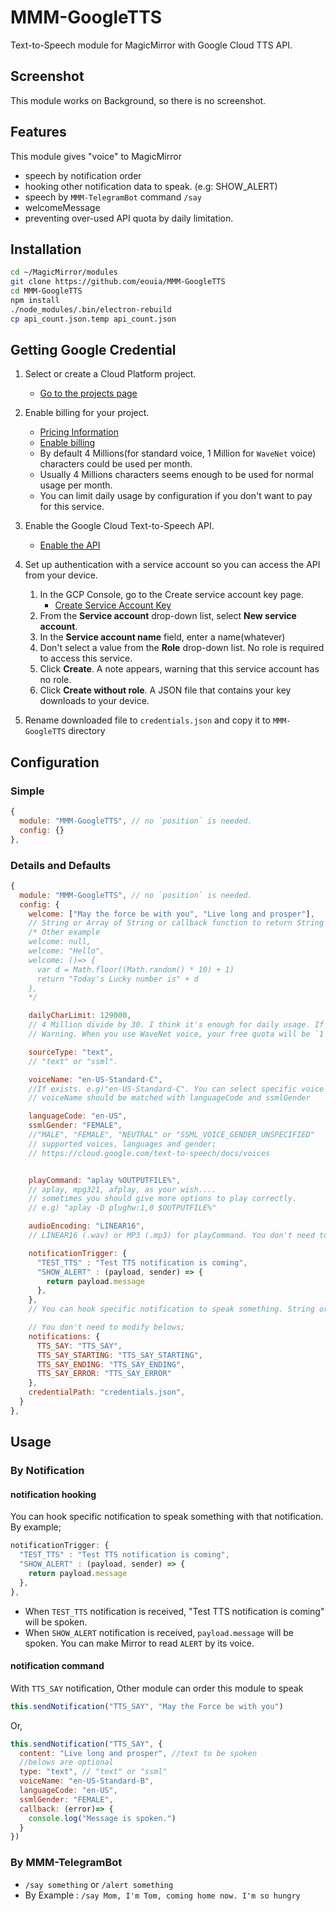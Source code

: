 # MMM-GoogleTTS
Text-to-Speech module for MagicMirror with Google Cloud TTS API.

## Screenshot
This module works on Background, so there is no screenshot.

## Features
This module gives "voice" to MagicMirror
- speech by notification order
- hooking other notification data to speak. (e.g: SHOW_ALERT)
- speech by `MMM-TelegramBot` command `/say`
- welcomeMessage
- preventing over-used API quota by daily limitation.


## Installation
```sh
cd ~/MagicMirror/modules
git clone https://github.com/eouia/MMM-GoogleTTS
cd MMM-GoogleTTS
npm install
./node_modules/.bin/electron-rebuild
cp api_count.json.temp api_count.json
```

## Getting Google Credential
1. Select or create a Cloud Platform project.
   - [Go to the projects page](https://console.cloud.google.com/project)

2. Enable billing for your project.
   - [Pricing Information](https://cloud.google.com/text-to-speech/pricing)
   - [Enable billing](https://support.google.com/cloud/answer/6293499#enable-billing)
   - By default 4 Millions(for standard voice, 1 Million for `WaveNet` voice) characters could be used per month.
   - Usually 4 Millions characters seems enough to be used for normal usage per month.
   - You can limit daily usage by configuration if you don't want to pay for this service.

3. Enable the Google Cloud Text-to-Speech API.
   - [Enable the API](https://console.cloud.google.com/flows/enableapi?apiid=texttospeech.googleapis.com)

4. Set up authentication with a service account so you can access the API from your device.
   1. In the GCP Console, go to the Create service account key page.
       - [Create Service Account Key](https://console.cloud.google.com/apis/credentials/serviceaccountkey)
   2. From the **Service account** drop-down list, select **New service account**.
   3. In the **Service account name** field, enter a name(whatever)
   4. Don't select a value from the **Role** drop-down list. No role is required to access this service.
   5. Click **Create**. A note appears, warning that this service account has no role.
   6. Click **Create without role**. A JSON file that contains your key downloads to your device.
5. Rename downloaded file to `credentials.json` and copy it to `MMM-GoogleTTS` directory



## Configuration

### Simple
```js
{
  module: "MMM-GoogleTTS", // no `position` is needed.
  config: {}
},
```

### Details and Defaults
```js
{
  module: "MMM-GoogleTTS", // no `position` is needed.
  config: {
    welcome: ["May the force be with you", "Live long and prosper"],
    // String or Array of String or callback function to return String or Array. To disable this feature, set to null.
    /* Other example
    welcome: null,
    welcome: "Hello",
    welcome: ()=> {
      var d = Math.floor((Math.random() * 10) + 1)
      return "Today's Lucky number is" + d
    },
    */

    dailyCharLimit: 129000,
    // 4 Million divide by 30. I think it's enough for daily usage. If you have a will to pay, you can expand this value as your wish. But free usage will be enough.
    // Warning. When you use WaveNet voice, your free quota will be `1 Million per month` not `4 Million`.

    sourceType: "text",
    // "text" or "ssml".

    voiceName: "en-US-Standard-C",
    //If exists. e.g)"en-US-Standard-C". You can select specific voice name when there are many voices with same languageCode and gender.
    // voiceName should be matched with languageCode and ssmlGender

    languageCode: "en-US",
    ssmlGender: "FEMALE",
    //"MALE", "FEMALE", "NEUTRAL" or "SSML_VOICE_GENDER_UNSPECIFIED"
    // supported voices, languages and gender;
    // https://cloud.google.com/text-to-speech/docs/voices


    playCommand: "aplay %OUTPUTFILE%",
    // aplay, mpg321, afplay, as your wish....
    // sometimes you should give more options to play correctly.
    // e.g) "aplay -D plughw:1,0 $OUTPUTFILE%"

    audioEncoding: "LINEAR16",
    // LINEAR16 (.wav) or MP3 (.mp3) for playCommand. You don't need to modify this when you use `aplay`

    notificationTrigger: {
      "TEST_TTS" : "Test TTS notification is coming",
      "SHOW_ALERT" : (payload, sender) => {
        return payload.message
      },
    },
    // You can hook specific notification to speak something. String or callback function could be available.

    // You don't need to modify belows;
    notifications: {
      TTS_SAY: "TTS_SAY",
      TTS_SAY_STARTING: "TTS_SAY_STARTING",
      TTS_SAY_ENDING: "TTS_SAY_ENDING",
      TTS_SAY_ERROR: "TTS_SAY_ERROR"
    },
    credentialPath: "credentials.json",
  }
},
```

## Usage
### By Notification
#### notification hooking
You can hook specific notification to speak something with that notification.
By example;
```js
notificationTrigger: {
  "TEST_TTS" : "Test TTS notification is coming",
  "SHOW_ALERT" : (payload, sender) => {
    return payload.message
  },
},
```
- When `TEST_TTS` notification is received, "Test TTS notification is coming" will be spoken.
- When `SHOW_ALERT` notification is received, `payload.message` will be spoken. You can make Mirror to read `ALERT` by its voice.

#### notification command
With `TTS_SAY` notification, Other module can order this module to speak
```js
this.sendNotification("TTS_SAY", "May the Force be with you")
```

Or,
```js
this.sendNotification("TTS_SAY", {
  content: "Live long and prosper", //text to be spoken
  //belows are optional
  type: "text", // "text" or "ssml"
  voiceName: "en-US-Standard-B",
  languageCode: "en-US",
  ssmlGender: "FEMALE",
  callback: (error)=> {
    console.log("Message is spoken.")
  }
})
```

### By MMM-TelegramBot
- `/say something` or `/alert something`
- By Example : `/say Mom, I'm Tom, coming home now. I'm so hungry`
